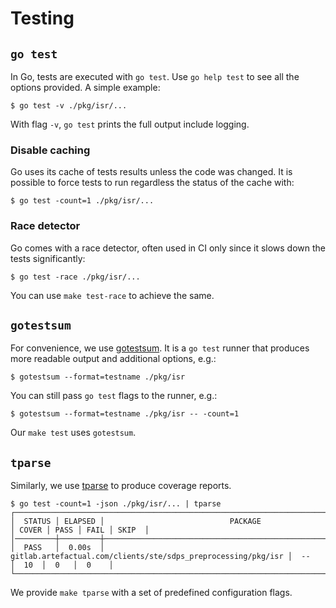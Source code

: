 # Testing

## `go test`

In Go, tests are executed with `go test`. Use `go help test` to see all the
options provided. A simple example:

    $ go test -v ./pkg/isr/...

With flag `-v`, `go test` prints the full output include logging.

### Disable caching

Go uses its cache of tests results unless the code was changed. It is possible
to force tests to run regardless the status of the cache with:

    $ go test -count=1 ./pkg/isr/...

### Race detector

Go comes with a race detector, often used in CI only since it slows down the
tests significantly:

    $ go test -race ./pkg/isr/...

You can use `make test-race` to achieve the same.

## `gotestsum`

For convenience, we use [gotestsum]. It is a `go test` runner that produces more
readable output and additional options, e.g.:

    $ gotestsum --format=testname ./pkg/isr

You can still pass `go test` flags to the runner, e.g.:

    $ gotestsum --format=testname ./pkg/isr -- -count=1

Our `make test` uses `gotestsum`.

## `tparse`

Similarly, we use [tparse] to produce coverage reports.

    $ go test -count=1 -json ./pkg/isr/... | tparse
    ┌─────────────────────────────────────────────────────────────────────────────────────────────────────────────────┐
    │  STATUS │ ELAPSED │                            PACKAGE                            │ COVER │ PASS │ FAIL │ SKIP  │
    │─────────┼─────────┼───────────────────────────────────────────────────────────────┼───────┼──────┼──────┼───────│
    │  PASS   │  0.00s  │ gitlab.artefactual.com/clients/ste/sdps_preprocessing/pkg/isr │  --   │  10  │  0   │  0    │
    └─────────────────────────────────────────────────────────────────────────────────────────────────────────────────┘

We provide `make tparse` with a set of predefined configuration flags.

[gotestsum]: https://github.com/gotestyourself/gotestsum
[tparse]: https://github.com/mfridman/tparse
[main]: https://pace.dev/blog/2020/02/12/why-you-shouldnt-use-func-main-in-golang-by-mat-ryer.html
